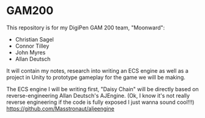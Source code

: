# GAM200

This repository is for my DigiPen GAM 200 team, "Moonward":
- Christian Sagel
- Connor Tilley
- John Myres
- Allan Deutsch

It will contain my notes, research into writing an ECS engine as well as a project in Unity to prototype gameplay for the game we will be making.

The ECS engine I will be writing first, "Daisy Chain" will be directly based on reverse-engineering Allan Deutsch's AJEngine. (Ok, I know it's not really reverse engineering if the code is fully exposed I just wanna sound cool!!!)
https://github.com/Masstronaut/aljeengine


